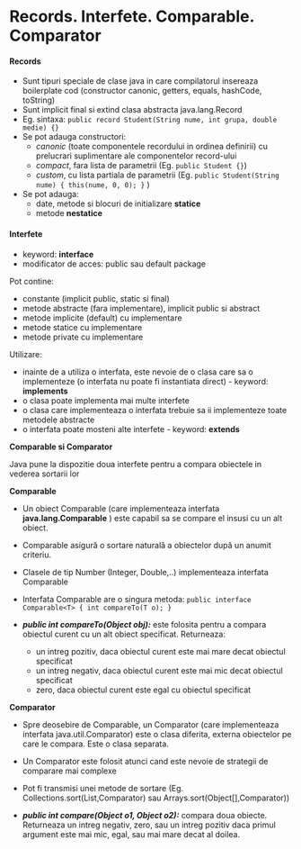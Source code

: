 # Records. Interfete. Comparable. Comparator

#### Records
- Sunt tipuri speciale de clase java in care compilatorul insereaza boilerplate cod (constructor canonic, getters, equals, hashCode, toString)
- Sunt implicit final si extind clasa abstracta java.lang.Record
- Eg. sintaxa: `public record Student(String nume, int grupa, double medie) {}`
- Se pot adauga constructori:
  - _canonic_ (toate componentele recordului in ordinea definirii) cu prelucrari suplimentare ale componentelor record-ului
  - _compact_, fara lista de parametrii (Eg. `public Student {}`)
  - _custom_, cu lista partiala de parametrii (Eg. 
      `public Student(String nume) {
        this(nume, 0, 0);
      }`
  )
- Se pot adauga:
  - date, metode si blocuri de initializare **statice**
  - metode **nestatice**


#### Interfete
- keyword: **interface**
- modificator de acces: public sau default package

Pot contine:
- constante (implicit public, static si final)
- metode abstracte (fara implementare), implicit public si abstract
- metode implicite (default) cu implementare
- metode statice cu implementare
- metode private cu implementare

Utilizare:
- inainte de a utiliza o interfata, este nevoie de o clasa care sa o implementeze (o interfata nu poate fi instantiata direct) - keyword: **implements**
- o clasa poate implementa mai multe interfete
- o clasa care implementeaza o interfata trebuie sa ii implementeze toate metodele abstracte
- o interfata poate mosteni alte interfete - keyword: **extends**

**Comparable si Comparator**

Java pune la dispozitie doua interfete pentru a compara obiectele in vederea sortarii lor

**Comparable**

- Un obiect Comparable (care implementeaza interfata **java.lang.Comparable** ) este capabil sa se compare el insusi cu un alt obiect.
- Comparable asigură o sortare naturală a obiectelor după un anumit criteriu.
- Clasele de tip Number (Integer, Double,..) implementeaza interfata Comparable
- Interfata Comparable are o singura metoda:
    `public interface Comparable<T> {
        int compareTo(T o);
    }`

- **_public int compareTo(Object obj):_** este folosita pentru a compara obiectul curent cu un alt obiect specificat. Returneaza:
  - un intreg pozitiv, daca obiectul curent este mai mare decat obiectul specificat
  - un intreg negativ, daca obiectul curent este mai mic decat obiectul specificat
  - zero, daca obiectul curent este egal cu obiectul specificat

**Comparator**
- Spre deosebire de Comparable, un Comparator (care implementeaza interfata java.util.Comparator) este o clasa diferita, externa obiectelor pe care le compara. Este o clasa separata.
- Un Comparator este folosit atunci cand este nevoie de strategii de comparare mai complexe
- Pot fi transmisi unei metode de sortare (Eg. Collections.sort(List,Comparator) sau Arrays.sort(Object[],Comparator))

- **_public int compare(Object o1, Object o2):_** compara doua obiecte. Returneaza un intreg negativ, zero, sau un intreg pozitiv daca primul argument este mai mic, egal, sau mai mare decat al doilea.





